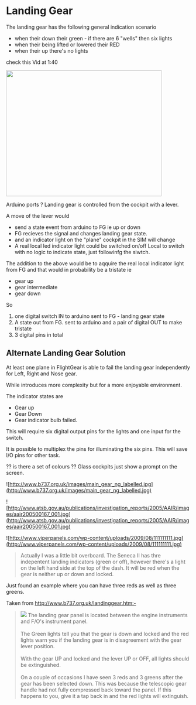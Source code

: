 # Landing Gear #

The landing gear has the following general indication scenario
  * when their down their green - if there are 6 "wells" then six lights
  * when their being lifted or lowered their RED
  * when their up there's no lights

check this Vid at 1:40

<a href='http://www.youtube.com/watch?feature=player_embedded&v=klZPGhxTk-s' target='_blank'><img src='http://img.youtube.com/vi/klZPGhxTk-s/0.jpg' width='425' height=344 /></a>

Arduino ports ?
Landing gear is controlled from the cockpit with a lever.

A move of the lever would
  * send a state event  from arduino to FG ie up or down
  * FG recieves the signal and changes landing gear state.
  * and an indicator light on the "plane" cockpit in the SIM will change
  * A real local led indicator light could be switched on/off Local to switch with no logic to indicate state, just followinfg the siwtch.

The addition to the above would be to aqquire the real local indicator light from FG and that would in probability be a tristate ie
  * gear up
  * gear intermediate
  * gear down

So
  1. one digital switch IN  to arduino sent to FG - landing gear state
  1. A state out from FG. sent to arduino and a pair of digital OUT to make tristate
  1. 3 digital pins in total

## Alternate Landing Gear Solution ##
At least one plane in FlightGear is able to fail the landing gear independently for Left, Right and Nose gear.

While introduces more complexity but for a more enjoyable environment.

The indicator states are
  * Gear up
  * Gear Down
  * Gear indicator bulb failed.

This will require six digital output pins for the lights and one input for the switch.

It is possible to multiplex the pins for illuminating the six pins. This will save I/O pins for other task.

?? is there a set of colours ??
Glass cockpits just show a prompt on the screen.

![http://www.b737.org.uk/images/main_gear_ng_labelled.jpg](http://www.b737.org.uk/images/main_gear_ng_labelled.jpg)

![http://www.atsb.gov.au/publications/investigation_reports/2005/AAIR/images/aair200500167_001.jpg](http://www.atsb.gov.au/publications/investigation_reports/2005/AAIR/images/aair200500167_001.jpg)

![http://www.viperpanels.com/wp-content/uploads/2009/08/111111111.jpg](http://www.viperpanels.com/wp-content/uploads/2009/08/111111111.jpg)

> Actually I was a little bit overboard. The Seneca II has thre indepentent landing indicators (green or off), however there's a light on the left hand side at the top of the dash. It will be red when the gear is neither up or down and locked.

Just found an example where you can have three reds as well as three greens.

Taken from http://www.b737.org.uk/landinggear.htm:-
<blockquote>
<img src='http://www.b737.org.uk/images/gearleverthumb.jpg' /> The landing gear panel is located between  the engine instruments and F/O's instrument panel.<br>
<br>
The Green lights tell you that the gear is down and locked and the red lights warn you if the landing gear is in disagreement with the gear lever position.<br>
<br>
With the gear UP and locked and the lever UP or OFF, all lights should be extinguished.<br>
<br>
On a couple of occasions I have seen 3 reds and 3 greens after the gear has been selected down. This was because the telescopic gear handle had not fully compressed back toward the panel. If this happens to you, give it a tap back in and the red lights will extinguish.<br>
</blockquote>